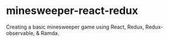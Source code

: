 # minesweeper-react-redux

Creating a basic minesweeper game using React, Redux, Redux-observable, & Ramda.
